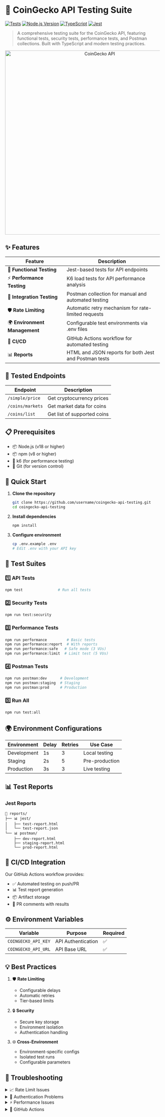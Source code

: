 # 🚀 CoinGecko API Testing Suite

[![Tests](https://img.shields.io/badge/Tests-Passing-success)](https://github.com/abeaudat/coingecko-api-testing)
[![Node.js Version](https://img.shields.io/badge/node-%3E%3D18.x-brightgreen)](https://nodejs.org)
[![TypeScript](https://img.shields.io/badge/TypeScript-%5E5.0.0-blue)](https://www.typescriptlang.org/)
[![Jest](https://img.shields.io/badge/Jest-%5E29.5.0-red)](https://jestjs.io/)


> A comprehensive testing suite for the CoinGecko API, featuring functional tests, security tests, performance tests, and Postman collections. Built with TypeScript and modern testing practices.

<div align="center">
  <img src="https://cdn.freelogovectors.net/wp-content/uploads/2021/12/coingecko_logo-freelogovectors.net_.png" alt="CoinGecko API" width="600"/>
</div>

## ✨ Features

| Feature | Description |
|---------|-------------|
| 🧪 **Functional Testing** | Jest-based tests for API endpoints |
| ⚡ **Performance Testing** | K6 load tests for API performance analysis |
| 🔄 **Integration Testing** | Postman collection for manual and automated testing |
| 🛡️ **Rate Limiting** | Automatic retry mechanism for rate-limited requests |
| 🌍 **Environment Management** | Configurable test environments via .env files |
| 🔄 **CI/CD** | GitHub Actions workflow for automated testing |
| 📊 **Reports** | HTML and JSON reports for both Jest and Postman tests |

## 🎯 Tested Endpoints

| Endpoint | Description |
|----------|-------------|
| `/simple/price` | Get cryptocurrency prices |
| `/coins/markets` | Get market data for coins |
| `/coins/list` | Get list of supported coins |

## 📋 Prerequisites

- 📦 Node.js (v18 or higher)
- 📦 npm (v8 or higher)
- 🚄 k6 (for performance testing)
- 🔄 Git (for version control)

## 🚀 Quick Start

1. **Clone the repository**
   ```bash
   git clone https://github.com/username/coingecko-api-testing.git
   cd coingecko-api-testing
   ```

2. **Install dependencies**
   ```bash
   npm install
   ```

3. **Configure environment**
   ```bash
   cp .env.example .env
   # Edit .env with your API key
   ```

## 🧪 Test Suites

### 1️⃣ API Tests
```bash
npm test                # Run all tests
```

### 2️⃣ Security Tests
```bash
npm run test:security
```

### 3️⃣ Performance Tests
```bash
npm run performance         # Basic tests
npm run performance:report  # With reports
npm run performance:safe   # Safe mode (3 VUs)
npm run performance:limit  # Limit test (5 VUs)
```

### 4️⃣ Postman Tests
```bash
npm run postman:dev      # Development
npm run postman:staging  # Staging
npm run postman:prod     # Production
```

### 5️⃣ Run All
```bash
npm run test:all
```

## 🌍 Environment Configurations

| Environment | Delay | Retries | Use Case |
|-------------|-------|----------|----------|
| Development | 1s | 3 | Local testing |
| Staging | 2s | 5 | Pre-production |
| Production | 3s | 3 | Live testing |

## 📊 Test Reports

### Jest Reports
```
📁 reports/
├── 📊 jest/
│   ├── test-report.html
│   └── test-report.json
└── 📊 postman/
    ├── dev-report.html
    ├── staging-report.html
    └── prod-report.html
```

## 🔄 CI/CD Integration

Our GitHub Actions workflow provides:

- ✅ Automated testing on push/PR
- 📊 Test report generation
- 📦 Artifact storage
- 💬 PR comments with results

## ⚙️ Environment Variables

| Variable | Purpose | Required |
|----------|---------|----------|
| `COINGECKO_API_KEY` | API Authentication | ✅ |
| `COINGECKO_API_URL` | API Base URL | ✅ |

## 💡 Best Practices

1. 🛡️ **Rate Limiting**
   - Configurable delays
   - Automatic retries
   - Tier-based limits

2. 🔒 **Security**
   - Secure key storage
   - Environment isolation
   - Authentication handling

3. 🌐 **Cross-Environment**
   - Environment-specific configs
   - Isolated test runs
   - Configurable parameters

## 🔧 Troubleshooting

<details>
<summary>📈 Rate Limit Issues</summary>

- Increase request delays
- Implement exponential backoff
- Check API tier limits
</details>

<details>
<summary>🔑 Authentication Problems</summary>

- Verify API key in .env
- Check key permissions
- Validate GitHub secrets
</details>

<details>
<summary>⚡ Performance Issues</summary>

- Verify k6 installation
- Adjust virtual users
- Monitor system resources
</details>

<details>
<summary>🔄 GitHub Actions</summary>

- Check repository secrets
- Review workflow logs
- Verify package-lock.json
</details>

##
